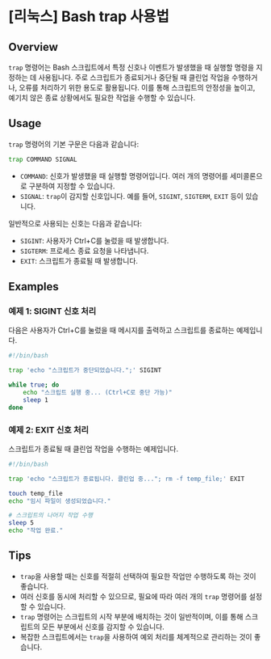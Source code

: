 # [리눅스] Bash trap 사용법

## Overview
`trap` 명령어는 Bash 스크립트에서 특정 신호나 이벤트가 발생했을 때 실행할 명령을 지정하는 데 사용됩니다. 주로 스크립트가 종료되거나 중단될 때 클린업 작업을 수행하거나, 오류를 처리하기 위한 용도로 활용됩니다. 이를 통해 스크립트의 안정성을 높이고, 예기치 않은 종료 상황에서도 필요한 작업을 수행할 수 있습니다.

## Usage
`trap` 명령어의 기본 구문은 다음과 같습니다:

```bash
trap COMMAND SIGNAL
```

- `COMMAND`: 신호가 발생했을 때 실행할 명령어입니다. 여러 개의 명령어를 세미콜론으로 구분하여 지정할 수 있습니다.
- `SIGNAL`: `trap`이 감지할 신호입니다. 예를 들어, `SIGINT`, `SIGTERM`, `EXIT` 등이 있습니다.

일반적으로 사용되는 신호는 다음과 같습니다:
- `SIGINT`: 사용자가 Ctrl+C를 눌렀을 때 발생합니다.
- `SIGTERM`: 프로세스 종료 요청을 나타냅니다.
- `EXIT`: 스크립트가 종료될 때 발생합니다.

## Examples

### 예제 1: SIGINT 신호 처리
다음은 사용자가 Ctrl+C를 눌렀을 때 메시지를 출력하고 스크립트를 종료하는 예제입니다.

```bash
#!/bin/bash

trap 'echo "스크립트가 중단되었습니다.";' SIGINT

while true; do
    echo "스크립트 실행 중... (Ctrl+C로 중단 가능)"
    sleep 1
done
```

### 예제 2: EXIT 신호 처리
스크립트가 종료될 때 클린업 작업을 수행하는 예제입니다.

```bash
#!/bin/bash

trap 'echo "스크립트가 종료됩니다. 클린업 중..."; rm -f temp_file;' EXIT

touch temp_file
echo "임시 파일이 생성되었습니다."

# 스크립트의 나머지 작업 수행
sleep 5
echo "작업 완료."
```

## Tips
- `trap`을 사용할 때는 신호를 적절히 선택하여 필요한 작업만 수행하도록 하는 것이 좋습니다.
- 여러 신호를 동시에 처리할 수 있으므로, 필요에 따라 여러 개의 `trap` 명령어를 설정할 수 있습니다.
- `trap` 명령어는 스크립트의 시작 부분에 배치하는 것이 일반적이며, 이를 통해 스크립트의 모든 부분에서 신호를 감지할 수 있습니다.
- 복잡한 스크립트에서는 `trap`을 사용하여 예외 처리를 체계적으로 관리하는 것이 좋습니다.